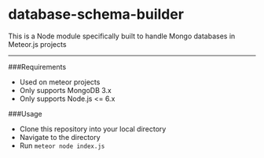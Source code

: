 # database-schema-builder

This is a Node module specifically built to handle Mongo databases in Meteor.js projects

----
###Requirements
- Used on meteor projects
- Only supports MongoDB 3.x
- Only supports Node.js <= 6.x

###Usage

- Clone this repository into your local directory
- Navigate to the directory
- Run `meteor node index.js`
